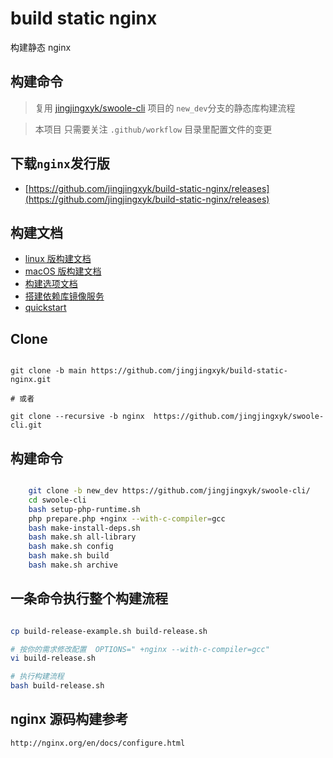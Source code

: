 # build static nginx

构建静态 nginx

## 构建命令

> 复用
> [jingjingxyk/swoole-cli](https://github.com/jingjingxyk/swoole-cli/tree/new_dev)
> 项目的 `new_dev`分支的静态库构建流程

> 本项目 只需要关注 `.github/workflow` 目录里配置文件的变更

## 下载`nginx`发行版

- [https://github.com/jingjingxyk/build-static-nginx/releases](https://github.com/jingjingxyk/build-static-nginx/releases)

## 构建文档

- [linux 版构建文档](docs/linux.md)
- [macOS 版构建文档](docs/macOS.md)
- [构建选项文档](docs/options.md)
- [搭建依赖库镜像服务](sapi/download-box/README.md)
- [quickstart](sapi/quickstart/README.md)

## Clone

```shell

git clone -b main https://github.com/jingjingxyk/build-static-nginx.git

# 或者

git clone --recursive -b nginx  https://github.com/jingjingxyk/swoole-cli.git

```

## 构建命令

```bash

    git clone -b new_dev https://github.com/jingjingxyk/swoole-cli/
    cd swoole-cli
    bash setup-php-runtime.sh
    php prepare.php +nginx --with-c-compiler=gcc
    bash make-install-deps.sh
    bash make.sh all-library
    bash make.sh config
    bash make.sh build
    bash make.sh archive

```

## 一条命令执行整个构建流程

```bash

cp build-release-example.sh build-release.sh

# 按你的需求修改配置  OPTIONS=" +nginx --with-c-compiler=gcc"
vi build-release.sh

# 执行构建流程
bash build-release.sh


```

## nginx 源码构建参考

    http://nginx.org/en/docs/configure.html

